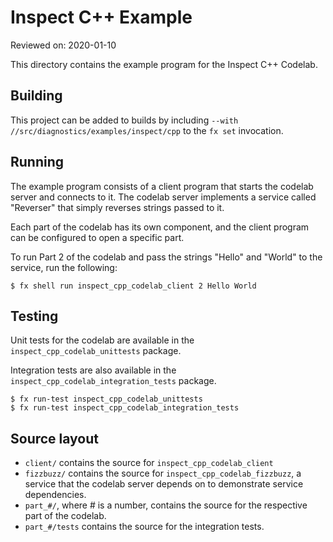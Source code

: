 # Inspect C++ Example

Reviewed on: 2020-01-10

This directory contains the example program for the Inspect C++ Codelab.

## Building

This project can be added to builds by including `--with
//src/diagnostics/examples/inspect/cpp` to the `fx set` invocation.

## Running

The example program consists of a client program that starts the codelab
server and connects to it.  The codelab server implements a service called
"Reverser" that simply reverses strings passed to it.

Each part of the codelab has its own component, and the client program
can be configured to open a specific part.

To run Part 2 of the codelab and pass the strings "Hello" and "World"
to the service, run the following:
```
$ fx shell run inspect_cpp_codelab_client 2 Hello World
```

## Testing

Unit tests for the codelab are available in the `inspect_cpp_codelab_unittests`
package.

Integration tests are also available in the `inspect_cpp_codelab_integration_tests`
package.

```
$ fx run-test inspect_cpp_codelab_unittests
$ fx run-test inspect_cpp_codelab_integration_tests
```

## Source layout

- `client/` contains the source for `inspect_cpp_codelab_client`
- `fizzbuzz/` contains the source for `inspect_cpp_codelab_fizzbuzz`,
a service that the codelab server depends on to demonstrate service
dependencies.
- `part_#/`, where # is a number, contains the source for the respective
part of the codelab.
- `part_#/tests` contains the source for the integration tests.
